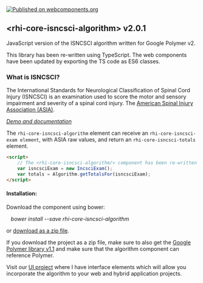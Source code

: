 [![Published on webcomponents.org](https://img.shields.io/badge/webcomponents.org-published-blue.svg)](https://www.webcomponents.org/element/rick-hansen-institute/rhi-core-isncsci-algorithm)

## &lt;rhi-core-isncsci-algorithm&gt; v2.0.1

JavaScript version of the ISNCSCI algorithm written for Google Polymer v2.

This library has been re-written using TypeScript.
The web components have been updated by exporting the TS code as ES6 classes.

### What is ISNCSCI?
The International Standards for Neurological Classification of Spinal Cord Injury (ISNCSCI) is an examination used to score the motor and sensory impairment and severity of a spinal cord injury. The [American Spinal Injury Association (ASIA)](http://www.asia-spinalinjury.org/).

_[Demo and documentation](http://isncscialgorithm.azurewebsites.net/SourceCode)_

The `rhi-core-isncsci-algorithm` element can receive an `rhi-core-isncsci-exam element`,
with ASIA raw values, and return an `rhi-core-isncsci-totals` element.

```html
<script>
    // The <rhi-core-isncsci-algorithm/> component has been re-written as an ES6 class.
    var isncsciExam = new IncsciExam();
    var totals = Algorithm.getTotalsFor(isncsciExam);
</script>
```

#### Installation:
Download the component using bower:

&nbsp;&nbsp;&nbsp;_bower install --save rhi-core-isncsci-algorithm_

or [download as a zip file](https://github.com/rick-hansen-institute/rhi-core-isncsci-algorithm/archive/master.zip).


If you download the project as a zip file, make sure to also get the
[Google Polymer library v1.1](https://github.com/Polymer/polymer/archive/v2.3.0.zip)
and make sure that the algorithm component can reference Polymer.


Visit our [UI project](https://github.com/rick-hansen-institute/rhi-ui-isncsci) where I
have interface elements which will allow you incorporate the algorithm to your
web and hybrid application projects.